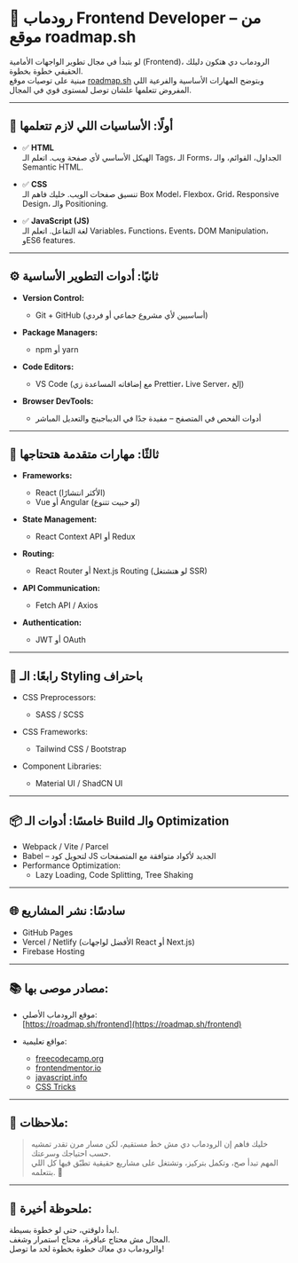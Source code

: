 # 🎯 رودماب Frontend Developer – من موقع roadmap.sh

لو بتبدأ في مجال تطوير الواجهات الأمامية (Frontend)، الرودماب دي هتكون دليلك الحقيقي خطوة بخطوة.  
مبنية على توصيات موقع [roadmap.sh](https://roadmap.sh/frontend) وبتوضح المهارات الأساسية والفرعية اللي المفروض تتعلمها علشان توصل لمستوى قوي في المجال.

---

## 🧠 أولًا: الأساسيات اللي لازم تتعلمها

- ✅ **HTML**  
  الهيكل الأساسي لأي صفحة ويب. اتعلم الـ Tags، الـ Forms، الجداول، القوائم، والـ Semantic HTML.

- ✅ **CSS**  
  تنسيق صفحات الويب. خليك فاهم الـ Box Model، Flexbox، Grid، Responsive Design، والـ Positioning.

- ✅ **JavaScript (JS)**  
  لغة التفاعل. اتعلم الـ Variables، Functions، Events، DOM Manipulation، وES6 features.

---

## ⚙️ ثانيًا: أدوات التطوير الأساسية

- **Version Control:**  
  - Git + GitHub (أساسيين لأي مشروع جماعي أو فردي)

- **Package Managers:**  
  - npm أو yarn

- **Code Editors:**  
  - VS Code (مع إضافاته المساعدة زي Prettier، Live Server، إلخ)

- **Browser DevTools:**  
  - أدوات الفحص في المتصفح – مفيدة جدًا في الديباجينج والتعديل المباشر

---

## 🚀 ثالثًا: مهارات متقدمة هتحتاجها

- **Frameworks:**  
  - React (الأكثر انتشارًا)  
  - Vue أو Angular (لو حبيت تتنوع)

- **State Management:**  
  - React Context API أو Redux

- **Routing:**  
  - React Router أو Next.js Routing (لو هتشتغل SSR)

- **API Communication:**  
  - Fetch API / Axios

- **Authentication:**  
  - JWT أو OAuth

---

## 💅 رابعًا: الـ Styling باحتراف

- CSS Preprocessors:  
  - SASS / SCSS

- CSS Frameworks:  
  - Tailwind CSS / Bootstrap

- Component Libraries:  
  - Material UI / ShadCN UI

---

## 📦 خامسًا: أدوات الـ Build والـ Optimization

- Webpack / Vite / Parcel  
- Babel – لتحويل كود JS الجديد لأكواد متوافقة مع المتصفحات  
- Performance Optimization:  
  - Lazy Loading, Code Splitting, Tree Shaking

---

## 🌐 سادسًا: نشر المشاريع

- GitHub Pages  
- Vercel / Netlify (الأفضل لواجهات React أو Next.js)  
- Firebase Hosting

---

## 📚 مصادر موصى بها:

- موقع الرودماب الأصلي:  
  [https://roadmap.sh/frontend](https://roadmap.sh/frontend)

- مواقع تعليمية:
  - [freecodecamp.org](https://www.freecodecamp.org)
  - [frontendmentor.io](https://www.frontendmentor.io)
  - [javascript.info](https://javascript.info)
  - [CSS Tricks](https://css-tricks.com)

---

## 🧠 ملاحظات:

> خليك فاهم إن الرودماب دي مش خط مستقيم، لكن مسار مرن تقدر تمشيه حسب احتياجك وسرعتك.  
> المهم تبدأ صح، وتكمل بتركيز، وتشتغل على مشاريع حقيقية تطبّق فيها كل اللي بتتعلمه. 💪

---

## 🎁 ملحوظة أخيرة:

ابدأ دلوقتي، حتى لو خطوة بسيطة.  
المجال مش محتاج عباقرة، محتاج استمرار وشغف.  
والرودماب دي معاك خطوة بخطوة لحد ما توصل!


